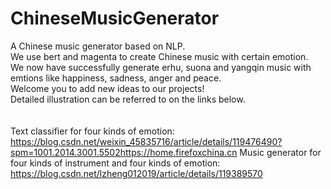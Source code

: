 # ChineseMusicGenerator
A Chinese music generator based on NLP.<br/>
We use bert and magenta to create Chinese music with certain emotion. <br/>
We now have successfully generate erhu, suona and yangqin music with emtions like happiness, sadness, anger and peace.<br/>
Welcome you to add new ideas to our projects! <br/>
Detailed illustration can be referred to on the links below.<br/>
<br/><br/>
Text classifier for four kinds of emotion: <br/>
https://blog.csdn.net/weixin_45835716/article/details/119476490?spm=1001.2014.3001.5502https://home.firefoxchina.cn
Music generator for four kinds of instrument and four kinds of emotion: <br/>
https://blog.csdn.net/lzheng012019/article/details/119389570
